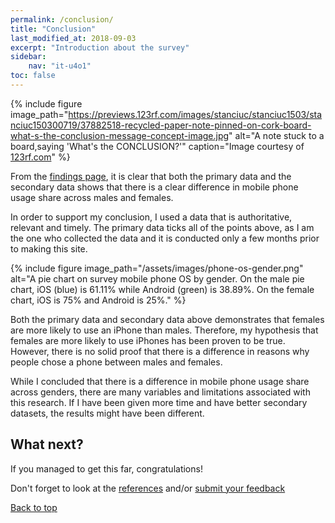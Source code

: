 ```yaml
---
permalink: /conclusion/
title: "Conclusion"
last_modified_at: 2018-09-03
excerpt: "Introduction about the survey"
sidebar:
    nav: "it-u4o1"
toc: false
---
```

{% include figure image_path="https://previews.123rf.com/images/stanciuc/stanciuc1503/stanciuc150300719/37882518-recycled-paper-note-pinned-on-cork-board-what-s-the-conclusion-message-concept-image.jpg" alt="A note stuck to a board,saying 'What's the CONCLUSION?'" caption="Image courtesy of [123rf.com](https://www.123rf.com/photo_37882518_recycled-paper-note-pinned-on-cork-board-what-s-the-conclusion-message-concept-image.html)" %}

From the [findings page](https://megascrapper.github.io/mobile-phones-and-gender/findings/), it is clear that both the primary data and the secondary data shows that there is a clear difference in mobile phone usage share across males and females.

In order to support my conclusion, I used a data that is authoritative, relevant and timely. The primary data ticks all of the points above, as I am the one who collected the data and it is conducted only a few months prior to making this site.

{% include figure image_path="/assets/images/phone-os-gender.png" alt="A pie chart on survey mobile phone OS by gender. On the male pie chart, iOS (blue) is 61.11% while Android (green) is 38.89%. On the female chart, iOS is 75% and Android is 25%." %}
<!--
All of the secondary data used either came from a statistics organisation, or sites that uses data from those statistics organisations. Statistics organisations are very authoritative as they specialises in datasets. I have carefully selected my sources so that they are relevant and timely.

Here is a chart from one of the statistics organisation.
{% include figure image_path="/assets/images/statista-2017.png" alt="A bar graph showing mobile phone share by gender, titled 'Smartphone market share in the UK, 2017'. On the male side (LHS), iOS are 34%, Android are 54% and others are 3%, while on female side (RHS), iOS are 41%, Android are 46% and others are 3%." caption="Source: [Statista](https://www.statista.com/statistics/732632/share-of-cell-phone-brands-owned-in-the-uk-by-gender/)" %}

Here is an example of a chart from a news site, which sourced their data from [Pew Research](http://www.pew.org/), a major research organisation.
{% include figure image_path="/assets/images/emarketer.png" alt="A bar graph showing mobile phone share by gender, titled 'Smartphone market share in the US, 2013'. On the ale side (left), iOS (blue) is 24% while Android (green) is 31%. On the female side, iOS is 26% and Android is 26%." caption="Source: [eMarketer](https://www.emarketer.com/Article/US-Smartphone-OS-Race-Still-Close-Men-Younger-Users-Favor-Android/1009961)" %}
-->
Both the primary data and secondary data above demonstrates that females are more likely to use an iPhone than males. Therefore, my hypothesis that females are more likely to use iPhones has been proven to be true. However, there is no solid proof that there is a difference in reasons why people chose a phone between males and females.

While I concluded that there is a difference in mobile phone usage share across genders, there are many variables and limitations associated with this research. If I have been given more time and have better secondary datasets, the results might have been different.

## What next?
If you managed to get this far, congratulations!

Don't forget to look at the [references](/mobile-phones-and-gender/credits/) and/or [submit your feedback](/mobile-phones-and-gender/feedback/)

[Back to top](#top)
